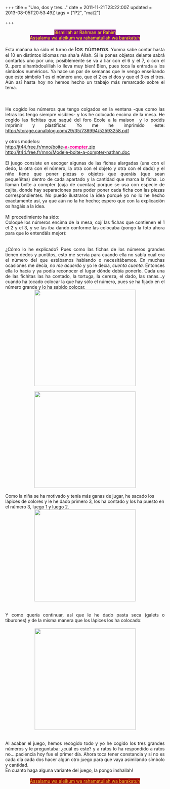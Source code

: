 +++
title = "Uno, dos y tres..."
date = 2011-11-21T23:22:00Z
updated = 2013-08-05T20:53:49Z
tags = ["P2", "mat2"]

+++

<div dir="ltr" style="text-align: left;" trbidi="on"><div style="text-align: center;"><span style="background-color: purple; color: yellow;">Bismillah ar Rahman ar Rahim</span></div><div style="text-align: center;"><span style="background-color: purple; color: yellow;">Assalamu wa aleikum wa rahamatullah wa barakatuh</span></div><div style="text-align: justify;"><br /></div><div style="text-align: justify;">Esta mañana ha sido el turno de <span style="font-size: large;">los números</span>. Yumna sabe contar hasta el 10 en distintos idiomas ma sha'a Allah. Si le pones objetos delante sabrá contarlos uno por uno; posiblemente se va a liar con el 6 y el 7, o con el 9...pero alhambdoulillah lo lleva muy bien! Bien, pues toca la entrada a los símbolos numéricos. Ya hace un par de semanas que le vengo enseñando que este símbolo 1 es el número uno, que el 2 es el dos y que el 3 es el tres. Aún así hasta hoy no hemos hecho un trabajo más remarcado sobre el tema.<br /><br /><br /><a name='more'></a><br /></div><div style="text-align: justify;">He cogido&nbsp;los números que tengo colgados en la ventana -que como las letras los tengo siempre visibles- y&nbsp;los he colocado encima de la mesa. He cogido las fichitas que saqué del foro Ecole a la maison &nbsp;y lo podéis imprimir y plastificar. Yo me he imprimido éste: <a href="http://storage.canalblog.com/29/35/738994/52593258.pdf">http://storage.canalblog.com/29/35/738994/52593258.pdf</a></div><div style="text-align: justify;"><br /></div><div style="text-align: justify;">y otros modelos:</div><div style="text-align: justify;"><a href="http://jt44.free.fr/mno/boite-a-compter.zip" rel="nofollow" target="_blank">http://jt44.free.fr/mno/boite-<b class="coloradmin" style="color: #ff0099;">a</b>-<b class="coloradmin" style="color: #ff0099;">compter</b>.zip</a></div><div style="text-align: justify;"><a href="http://jt44.free.fr/mno/Modele-boite-a-compter-nathan.doc">http://jt44.free.fr/mno/Modele-boite-a-compter-nathan.doc</a></div><div style="text-align: justify;"><br /></div><div style="text-align: justify;">El juego consiste en escoger algunas de las fichas alargadas (una con el dedo,&nbsp;la&nbsp;otra con el número, la otra con el objeto y otra con el dado) y&nbsp;el niño tiene que poner&nbsp;piezas o objetos que queráis (que sean pequeñitas)&nbsp;dentro de cada apartado y&nbsp;la cantidad&nbsp;que marca la&nbsp;ficha. Lo llaman&nbsp;boîte a compter (caja de cuentas)&nbsp;porque se usa con&nbsp;especie de cajita, donde hay separaciones para poder poner cada ficha con&nbsp;las piezas correspondientes. No puedo ilustraros la idea porqué&nbsp;yo no lo he&nbsp;hecho exactamente así, ya que&nbsp;aún no la he hecho; espero que con la explicación os hagáis a la idea.</div><div style="text-align: justify;"><br /></div><div style="text-align: center;"><div style="text-align: justify;">Mi procedimiento ha sido: </div></div><div style="text-align: justify;">Coloqué los números encima de&nbsp;la mesa,&nbsp;cojí las&nbsp;fichas que contienen el 1 el 2 y el 3, y se las&nbsp;iba dando conforme las colocaba (pongo la foto ahora para que lo entendáis mejor):</div><div style="text-align: justify;"><br /></div><div class="separator" style="clear: both; text-align: center;"></div><div class="separator" style="clear: both; text-align: center;"><br /></div><div style="text-align: justify;">¿Cómo lo he explicado? Pues como las fichas de los números grandes tienen dedos y puntitos, esto me servía para cuando ella no sabía cual era el número del que estábamos hablando o necesitábamos. En muchas ocasiones me decía, <i>no me acuerdo </i>y yo le decía, <i>cuenta cuenta. </i>Entonces ella lo hacía y ya&nbsp;podía reconocer el lugar dónde debía ponerlo. Cada una de las fichitas las ha contado, la tortuga, la cereza, el dado, las ranas...y cuando ha tocado colocar la que hay sólo el número, pues se ha fijado en el número grande y lo ha sabido colocar.</div><div class="separator" style="clear: both; text-align: center;"><a href="http://4.bp.blogspot.com/-L_ls--NHyXA/Uf_0KKdjHhI/AAAAAAAAE3o/1yrARs9-6fY/s1600/share+002.JPG" imageanchor="1" style="margin-left: 1em; margin-right: 1em;"><img border="0" height="304" src="http://4.bp.blogspot.com/-L_ls--NHyXA/Uf_0KKdjHhI/AAAAAAAAE3o/1yrARs9-6fY/s320/share+002.JPG" width="320" /></a></div><br /><div class="separator" style="clear: both; text-align: center;"><a href="http://1.bp.blogspot.com/-3ArZ6Ds_0kc/Uf_0L4H9NxI/AAAAAAAAE3w/hG-iH5yZ08I/s1600/share+004.JPG" imageanchor="1" style="margin-left: 1em; margin-right: 1em;"><img border="0" height="304" src="http://1.bp.blogspot.com/-3ArZ6Ds_0kc/Uf_0L4H9NxI/AAAAAAAAE3w/hG-iH5yZ08I/s320/share+004.JPG" width="320" /></a></div><br /><div class="separator" style="clear: both; text-align: center;"></div><span style="text-align: justify;">Como la niña se ha motivado y tenía más ganas de jugar, he sacado los lápices de colores y le he dado primero 3, los ha contado y los ha puesto en el número 3, luego 1 y luego 2.</span><br /><div class="separator" style="clear: both; text-align: center;"><a href="http://2.bp.blogspot.com/-NYZ0tyLUM0Y/Uf_0dTUQUTI/AAAAAAAAE34/jvZcpXpI_fs/s1600/share+008.JPG" imageanchor="1" style="margin-left: 1em; margin-right: 1em;"><img border="0" height="290" src="http://2.bp.blogspot.com/-NYZ0tyLUM0Y/Uf_0dTUQUTI/AAAAAAAAE34/jvZcpXpI_fs/s320/share+008.JPG" width="320" /></a></div><br /><div class="separator" style="clear: both; text-align: center;"></div><div class="separator" style="clear: both; text-align: center;"><br /></div><div class="separator" style="clear: both; text-align: justify;">Y como quería continuar, así que&nbsp;le he dado pasta seca (galets o tiburones)&nbsp;y&nbsp;de la misma manera que los lápices los ha colocado:</div><div class="separator" style="clear: both; text-align: center;"><br /></div><div class="separator" style="clear: both; text-align: center;"><a href="http://2.bp.blogspot.com/-ronplaXZZjw/Uf_0sakMaRI/AAAAAAAAE4A/smYyLBSkj2w/s1600/share+010.JPG" imageanchor="1" style="margin-left: 1em; margin-right: 1em;"><img border="0" height="320" src="http://2.bp.blogspot.com/-ronplaXZZjw/Uf_0sakMaRI/AAAAAAAAE4A/smYyLBSkj2w/s320/share+010.JPG" width="319" /></a></div><div class="separator" style="clear: both; text-align: center;"><br /></div><div class="separator" style="clear: both; text-align: center;"></div><div class="separator" style="clear: both; text-align: center;"><br /></div><div class="separator" style="clear: both; text-align: justify;">Al acabar el juego, hemos recogido todo y yo he cogido los tres grandes números y le preguntaba: ¿cuál es este? y a ratos lo ha respondido a ratos no....paciencia hoy fue el primer día. Ahora toca tener constancia y si no es cada día cada dos hacer algún otro juego para que vaya asimilando símbolo y cantidad.</div><div class="separator" style="clear: both; text-align: justify;">En cuanto haga alguna variante del juego, la pongo inshallah!</div><div class="separator" style="clear: both; text-align: justify;"><br /></div><div class="separator" style="clear: both; text-align: center;"><span style="background-color: #990000; color: #f1c232;">Assalamu wa aleikum wa rahamatullah wa barakatuh</span></div><div class="separator" style="clear: both; text-align: center;"><br /></div></div>
